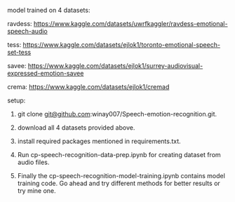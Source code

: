 model trained on 4 datasets:

ravdess: https://www.kaggle.com/datasets/uwrfkaggler/ravdess-emotional-speech-audio

tess: https://www.kaggle.com/datasets/ejlok1/toronto-emotional-speech-set-tess

savee: https://www.kaggle.com/datasets/ejlok1/surrey-audiovisual-expressed-emotion-savee

crema: https://www.kaggle.com/datasets/ejlok1/cremad

setup:

1. git clone git@github.com:winay007/Speech-emotion-recognition.git.

2. download all 4 datasets provided above.

3. install required packages mentioned in requirements.txt.

4. Run cp-speech-recognition-data-prep.ipynb for creating dataset from audio files.

5. Finally the cp-speech-recognition-model-training.ipynb contains model training code. Go ahead and try
   different methods for better results or try mine one.
   
   
